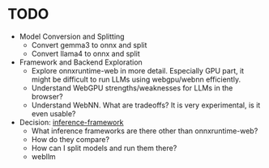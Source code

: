 # TODO

-   Model Conversion and Splitting
    -   Convert gemma3 to onnx and split
    -   Convert llama4 to onnx and split
-   Framework and Backend Exploration
    -   Explore onnxruntime-web in more detail. Especially GPU part, it might be difficult to run LLMs using webgpu/webnn efficiently.
    -   Understand WebGPU strengths/weaknesses for LLMs in the browser?
    -   Understand WebNN. What are tradeoffs? It is very experimental, is it even usable?
-   Decision: [inference-framework](./decisions/1.1-inference-framework.md)
    -   What inference frameworks are there other than onnxruntime-web?
    -   How do they compare?
    -   How can I split models and run them there?
    -   webllm
